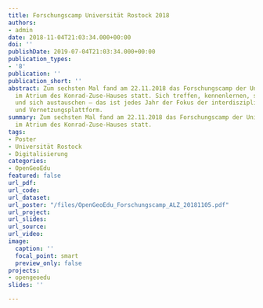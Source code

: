 ```yaml
---
title: Forschungscamp Universität Rostock 2018
authors:
- admin
date: 2018-11-04T21:03:34.000+00:00
doi: ''
publishDate: 2019-07-04T21:03:34.000+00:00
publication_types:
- '8'
publication: ''
publication_short: ''
abstract: Zum sechsten Mal fand am 22.11.2018 das Forschungscamp der Universität Rostock
  im Atrium des Konrad-Zuse-Hauses statt. Sich treffen, kennenlernen, sich informieren
  und sich austauschen – das ist jedes Jahr der Fokus der interdisziplinären Austausch-
  und Vernetzungsplattform.
summary: Zum sechsten Mal fand am 22.11.2018 das Forschungscamp der Universität Rostock
  im Atrium des Konrad-Zuse-Hauses statt.
tags:
- Poster
- Universität Rostock
- Digitalisierung
categories:
- OpenGeoEdu
featured: false
url_pdf: 
url_code: 
url_dataset: 
url_poster: "/files/OpenGeoEdu_Forschungscamp_ALZ_20181105.pdf"
url_project: 
url_slides: 
url_source: 
url_video: 
image:
  caption: ''
  focal_point: smart
  preview_only: false
projects:
- opengeoedu
slides: ''

---
```

